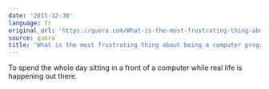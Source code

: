 ```yaml
---
date: '2015-12-30'
language: fr
original_url: 'https://quora.com/What-is-the-most-frustrating-thing-about-being-a-computer-programmer/answer/Clément-Renaud'
source: quora
title: 'What is the most frustrating thing about being a computer programmer?'
---
```


To spend the whole day sitting in a front of a computer while real life
is happening out there.
